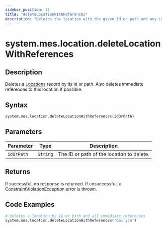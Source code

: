 ```yaml
---
sidebar_position: 11
title: "deleteLocationWithReferences"
description: "Deletes the location with the given id or path and any immediate references to this location if possible."
---
```


# system.mes.location.deleteLocationWithReferences

## Description

Deletes a [Locations](../../data-model/location-model/location) record by its id or path. 
Also deletes immediate references to this location if possible.

## Syntax
```python
system.mes.location.deleteLocationWithReferences(idOrPath)
```

## Parameters

| Parameter  | Type     | Description                               |
|------------|----------|-------------------------------------------|
| `idOrPath` | `String` | The ID or path of the location to delete. |

## Returns

If successful, no response is returned. If unsuccessful, a ConstraintViolationException 
error is thrown.

## Code Examples

```python
# Deletes a location by ID or path and all immediate references
system.mes.location.deleteLocationWithReferences('DairyCo')
```
